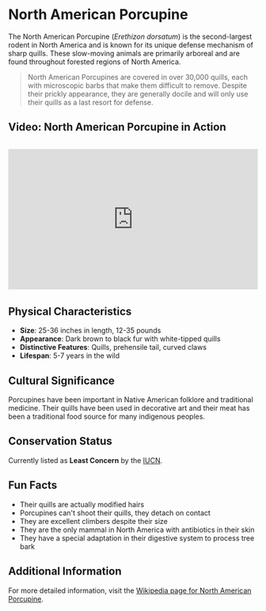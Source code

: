# North American Porcupine

The North American Porcupine (*Erethizon dorsatum*) is the second-largest rodent in North America and is known for its unique defense mechanism of sharp quills. These slow-moving animals are primarily arboreal and are found throughout forested regions of North America.

> North American Porcupines are covered in over 30,000 quills, each with microscopic barbs that make them difficult to remove. Despite their prickly appearance, they are generally docile and will only use their quills as a last resort for defense.

## Video: North American Porcupine in Action
<div class="video-container" style="position: relative; padding-bottom: 56.25%; height: 0; overflow: hidden; max-width: 100%; margin: 2rem 0;">
    <iframe style="position: absolute; top: 0; left: 0; width: 100%; height: 100%;" 
            src="https://www.youtube.com/embed/jN3Swgh9dg8" 
            title="North American Porcupine in Action" 
            frameborder="0" 
            allow="accelerometer; autoplay; clipboard-write; encrypted-media; gyroscope; picture-in-picture" 
            allowfullscreen>
    </iframe>
</div>

## Physical Characteristics

- **Size**: 25-36 inches in length, 12-35 pounds
- **Appearance**: Dark brown to black fur with white-tipped quills
- **Distinctive Features**: Quills, prehensile tail, curved claws
- **Lifespan**: 5-7 years in the wild

## Cultural Significance
Porcupines have been important in Native American folklore and traditional medicine. Their quills have been used in decorative art and their meat has been a traditional food source for many indigenous peoples.

## Conservation Status
Currently listed as **Least Concern** by the [IUCN](https://www.iucnredlist.org/species/8004/22213161).

## Fun Facts
- Their quills are actually modified hairs
- Porcupines can't shoot their quills, they detach on contact
- They are excellent climbers despite their size
- They are the only mammal in North America with antibiotics in their skin
- They have a special adaptation in their digestive system to process tree bark

## Additional Information
For more detailed information, visit the [Wikipedia page for North American Porcupine](https://en.wikipedia.org/wiki/North_American_porcupine). 
